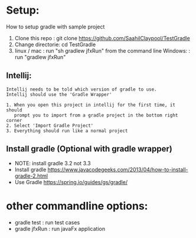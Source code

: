 Setup: 
======

How to setup gradle with sample project

1. Clone this repo  : git clone https://github.com/SaahilClaypool/TestGradle
2. Change directorie: cd TestGradle
3. linux / mac      : run "sh gradlew jfxRun" from the command line
   Windows:         : run "gradlew jfxRun"

## Intellij: 
    Intellij needs to be told which version of gradle to use. 
    Intellij should use the 'Gradle Wrapper'
    
    1. When you open this project in intellij for the first time, it should
       prompt you to import from a gradle project in the bottom right corner
    2. Select 'Import Gradle Project'
    3. Everything should run like a normal project



##
## Install gradle (Optional with gradle wrapper)
 * NOTE: install gradle 3.2 not 3.3 
 * Install gradle https://www.javacodegeeks.com/2013/04/how-to-install-gradle-2.html 
 * Use Gradle https://spring.io/guides/gs/gradle/


# other commandline options: 
* gradle test : run test cases
* gradle jfxRun : run javaFx application
